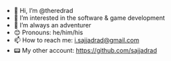 - 👋 Hi, I’m @theredrad
- 👀 I’m interested in the software & game development
- 🤩 I’m always an adventurer
- 😊 Pronouns: he/him/his
- 📫 How to reach me: i.sajjadrad@gmail.com
- 📟 My other account: https://github.com/sajjadrad

<!---
theredrad/theredrad is a ✨ special ✨ repository because its `README.md` (this file) appears on your GitHub profile.
You can click the Preview link to take a look at your changes.
--->
